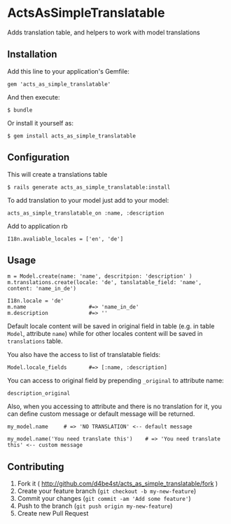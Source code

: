 # ActsAsSimpleTranslatable

Adds translation table, and helpers to work with model translations

## Installation

Add this line to your application's Gemfile:

    gem 'acts_as_simple_translatable'

And then execute:

    $ bundle

Or install it yourself as:

    $ gem install acts_as_simple_translatable

## Configuration

This will create a translations table

    $ rails generate acts_as_simple_translatable:install

To add translation to your model just add to your model:

    acts_as_simple_translatable_on :name, :description

Add to application rb

    I18n.avaliable_locales = ['en', 'de']

## Usage

    m = Model.create(name: 'name', descritpion: 'description' )
    m.translations.create(locale: 'de', tanslatable_field: 'name', content: 'name_in_de')

    I18n.locale = 'de'
    m.name                    #=> 'name_in_de'
    m.description             #=> ''

Default locale content will be saved in original field in table (e.g. in table `Model`, attribute `name`) while for other locales content will be saved in `translations` table.

You also have the access to list of translatable fields:

    Model.locale_fields       #=> [:name, :description]

You can access to original field by prepending `_original` to attribute name:

    description_original

Also, when you accessing to attribute and there is no translation for it, you can define custom message or default message will be returned.

    my_model.name     # => 'NO TRANSLATION' <-- default message

    my_model.name('You need translate this')    # => 'You need translate this' <-- custom message

## Contributing

1. Fork it ( http://github.com/d4be4st/acts_as_simple_translatable/fork )
2. Create your feature branch (`git checkout -b my-new-feature`)
3. Commit your changes (`git commit -am 'Add some feature'`)
4. Push to the branch (`git push origin my-new-feature`)
5. Create new Pull Request
